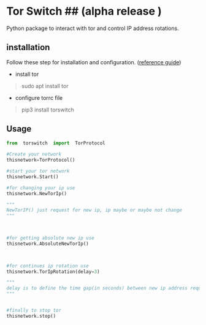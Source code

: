 ﻿# Tor Switch ## (alpha release )
Python package to interact with tor and control IP address rotations.


## installation 
Follow these step for installation and configuration. ([reference guide](https://sylvaindurand.org/use-tor-with-python/))
 - install tor
 

> sudo apt install tor

 - configure torrc file 


>  pip3 install torswitch

## Usage

```python
from  torswitch  import  TorProtocol
 
#Create your network
thisnetwork=TorProtocol()

#start your tor network
thisnetwork.Start()

#for changing your ip use
thisnetwork.NewTorIp()

"""
NewTorIP() just request for new ip, ip maybe or maybe not change
"""

  

#for getting absolute new ip use
thisnetwork.AbsoluteNewTorIp()

  

#for continues ip rotation use
thisnetwork.TorIpRotation(delay=3)

"""
delay is to define the time gap(in seconds) between new ip address request.
"""


#finally to stop tor
thisnetwork.stop()

```
